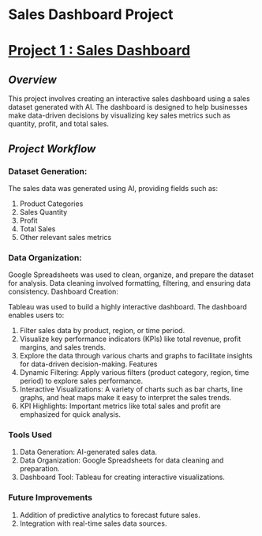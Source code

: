 # **Sales Dashboard Project**
# [Project 1 : Sales Dashboard](https://public.tableau.com/app/profile/youssef.ben.laroussi/viz/salesprojectimprovedyoussef/SalesDashboard)

## *Overview*
This project involves creating an interactive sales dashboard using a sales dataset generated with AI. The dashboard is designed to help businesses make data-driven decisions by visualizing key sales metrics such as quantity, profit, and total sales.


## *Project Workflow*
### Dataset Generation:
The sales data was generated using AI, providing fields such as:
1. Product Categories
2. Sales Quantity
3. Profit
4. Total Sales
5. Other relevant sales metrics

### Data Organization:
Google Spreadsheets was used to clean, organize, and prepare the dataset for analysis. Data cleaning involved formatting, filtering, and ensuring data consistency.
Dashboard Creation:

Tableau was used to build a highly interactive dashboard. The dashboard enables users to:
1. Filter sales data by product, region, or time period.
2. Visualize key performance indicators (KPIs) like total revenue, profit margins, and sales trends.
3. Explore the data through various charts and graphs to facilitate insights for data-driven decision-making.
Features
4. Dynamic Filtering: Apply various filters (product category, region, time period) to explore sales performance.
5. Interactive Visualizations: A variety of charts such as bar charts, line graphs, and heat maps make it easy to interpret the sales trends.
6. KPI Highlights: Important metrics like total sales and profit are emphasized for quick analysis.

### Tools Used
1. Data Generation: AI-generated sales data.
2. Data Organization: Google Spreadsheets for data cleaning and preparation.
3. Dashboard Tool: Tableau for creating interactive visualizations.

### Future Improvements
1. Addition of predictive analytics to forecast future sales.
2. Integration with real-time sales data sources.
